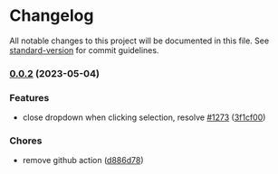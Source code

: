 # Changelog

All notable changes to this project will be documented in this file. See [standard-version](https://github.com/conventional-changelog/standard-version) for commit guidelines.

### [0.0.2](https://github.com/howard-tzw/vue3-select/compare/v4.0.0-beta.6...v0.0.2) (2023-05-04)


### Features

* close dropdown when clicking selection, resolve [#1273](https://github.com/sagalbot/vue-select/issues/1273) ([3f1cf00](https://github.com/howard-tzw/vue3-select/commit/3f1cf00fbbe1898ed871e9a7a44b067f437dd1e3))


### Chores

* remove github action ([d886d78](https://github.com/howard-tzw/vue3-select/commit/d886d781b1db5c1e775610fbf54eda001a0c74f3))
